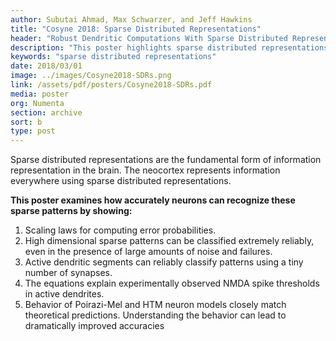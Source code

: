 ```yaml
---
author: Subutai Ahmad, Max Schwarzer, and Jeff Hawkins
title: "Cosyne 2018: Sparse Distributed Representations"
header: "Robust Dendritic Computations With Sparse Distributed Representations"
description: "This poster highlights sparse distributed representations, a method the brain uses to represent information.  Sparse distributed representations and their mathematical properties are essential components of biological intelligence.  This poster examines the robust dendritic computations in the neocortex with sparse distributed representations."
keywords: "sparse distributed representations"
date: 2018/03/01
image: ../images/Cosyne2018-SDRs.png
link: /assets/pdf/posters/Cosyne2018-SDRs.pdf
media: poster
org: Numenta
section: archive
sort: b
type: post
---
```


Sparse distributed representations are the fundamental form of information representation in the brain.  The neocortex represents information everywhere using sparse distributed representations.

**This poster examines how accurately neurons can recognize these sparse patterns by showing:**

1.	Scaling laws for computing error probabilities.
2.	High dimensional sparse patterns can be classified extremely reliably, even in the presence of large amounts of noise and failures.
3.	Active dendritic segments can reliably classify patterns using a tiny number of synapses.
4.	The equations explain experimentally observed NMDA spike thresholds in active dendrites.
5.	Behavior of Poirazi-Mel and HTM neuron models closely match theoretical predictions. Understanding the behavior can lead to dramatically improved accuracies
